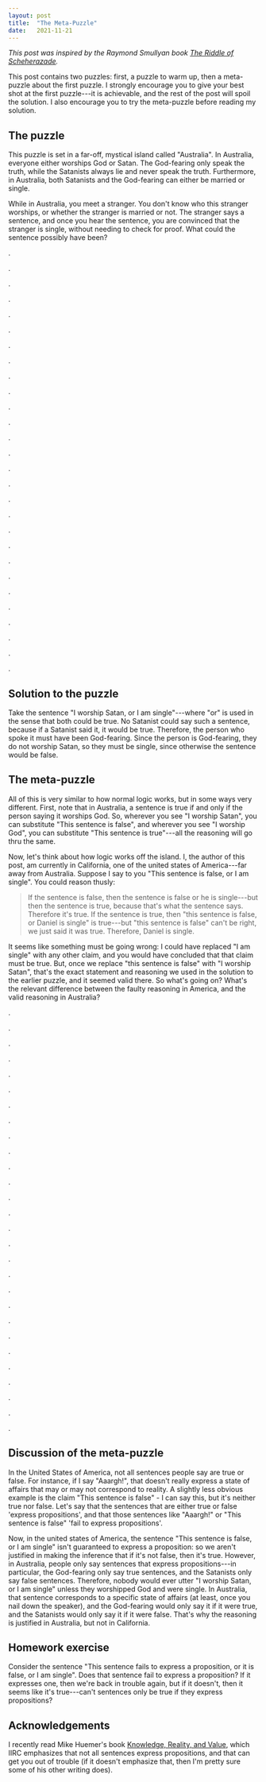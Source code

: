 ```yaml
---
layout: post
title:  "The Meta-Puzzle"
date:   2021-11-21
---
```


_This post was inspired by the Raymond Smullyan book [The Riddle of Scheherazade](https://www.penguinrandomhouse.com/books/169727/the-riddle-of-scheherazade-by-raymond-smullyan/)._

This post contains two puzzles: first, a puzzle to warm up, then a meta-puzzle about the first puzzle. I strongly encourage you to give your best shot at the first puzzle---it is achievable, and the rest of the post will spoil the solution. I also encourage you to try the meta-puzzle before reading my solution.

## The puzzle

This puzzle is set in a far-off, mystical island called "Australia". In Australia, everyone either worships God or Satan. The God-fearing only speak the truth, while the Satanists always lie and never speak the truth. Furthermore, in Australia, both Satanists and the God-fearing can either be married or single.

While in Australia, you meet a stranger. You don't know who this stranger worships, or whether the stranger is married or not. The stranger says a sentence, and once you hear the sentence, you are convinced that the stranger is single, without needing to check for proof. What could the sentence possibly have been?

.

.

.

.

.

.

.

.

.

.

.

.

.

.

.

.

.

.

.

.

.

.

.

.

.

.

.

.

## Solution to the puzzle

Take the sentence "I worship Satan, or I am single"---where "or" is used in the sense that both could be true. No Satanist could say such a sentence, because if a Satanist said it, it would be true. Therefore, the person who spoke it must have been God-fearing. Since the person is God-fearing, they do not worship Satan, so they must be single, since otherwise the sentence would be false.

## The meta-puzzle

All of this is very similar to how normal logic works, but in some ways very different. First, note that in Australia, a sentence is true if and only if the person saying it worships God. So, wherever you see "I worship Satan", you can substitute "This sentence is false", and wherever you see "I worship God", you can substitute "This sentence is true"---all the reasoning will go thru the same.

Now, let's think about how logic works off the island. I, the author of this post, am currently in California, one of the united states of America---far away from Australia. Suppose I say to you "This sentence is false, or I am single". You could reason thusly:

> If the sentence is false, then the sentence is false or he is single---but then the sentence is true, because that's what the sentence says. Therefore it's true. If the sentence is true, then "this sentence is false, or Daniel is single" is true---but "this sentence is false" can't be right, we just said it was true. Therefore, Daniel is single. 

It seems like something must be going wrong: I could have replaced "I am single" with any other claim, and you would have concluded that that claim must be true. But, once we replace "this sentence is false" with "I worship Satan", that's the exact statement and reasoning we used in the solution to the earlier puzzle, and it seemed valid there. So what's going on? What's the relevant difference between the faulty reasoning in America, and the valid reasoning in Australia?

.

.

.

.

.

.

.

.

.

.

.

.

.

.

.

.

.

.

.

.

.

.

.

.

.

.

.

.

## Discussion of the meta-puzzle

In the United States of America, not all sentences people say are true or false. For instance, if I say "Aaargh!", that doesn't really express a state of affairs that may or may not correspond to reality. A slightly less obvious example is the claim "This sentence is false" - I can say this, but it's neither true nor false. Let's say that the sentences that are either true or false 'express propositions', and that those sentences like "Aaargh!" or "This sentence is false" 'fail to express propositions'.

Now, in the united states of America, the sentence "This sentence is false, or I am single" isn't guaranteed to express a proposition: so we aren't justified in making the inference that if it's not false, then it's true. However, in Australia, people only say sentences that express propositions---in particular, the God-fearing only say true sentences, and the Satanists only say false sentences. Therefore, nobody would ever utter "I worship Satan, or I am single" unless they worshipped God and were single. In Australia, that sentence corresponds to a specific state of affairs (at least, once you nail down the speaker), and the God-fearing would only say it if it were true, and the Satanists would only say it if it were false. That's why the reasoning is justified in Australia, but not in California.

## Homework exercise

Consider the sentence "This sentence fails to express a proposition, or it is false, or I am single". Does that sentence fail to express a proposition? If it expresses one, then we're back in trouble again, but if it doesn't, then it seems like it's true---can't sentences only be true if they express propositions?

## Acknowledgements

I recently read Mike Huemer's book [Knowledge, Reality, and Value](https://www.amazon.com/dp/B0916MZT8Z/ref=dp-kindle-redirect?_encoding=UTF8&btkr=1), which IIRC emphasizes that not all sentences express propositions, and that can get you out of trouble (if it doesn't emphasize that, then I'm pretty sure some of his other writing does).
